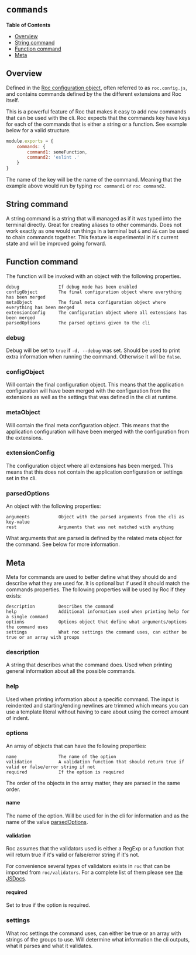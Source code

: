 # `commands`

**Table of Contents**
* [Overview](#overview)
* [String command](#string-command)
* [Function command](#function-command)
* [Meta](#meta)

## Overview
Defined in the [Roc configuration object](/docs/config/README.md), often referred to as `roc.config.js`, and contains commands defined by the the different extensions and Roc itself.

This is a powerful feature of Roc that makes it easy to add new commands that can be used with the cli. Roc expects that the commands key have keys for each of the commands that is either a string or a function. See example below for a valid structure.

```js
module.exports = {
    commands: {
        command1: someFunction,
        command2: 'eslint .'
    }
}
```

The name of the key will be the name of the command. Meaning that the example above would run by typing `roc command1` or `roc command2`.

## String command
A string command is a string that will managed as if it was typed into the terminal directly. Great for creating aliases to other commands. Does not work exactly as one would run things in a terminal but `&` and `&&` can be used to chain commands together. This feature is experimental in it's current state and will be improved going forward.

## Function command
The function will be invoked with an object with the following properties.
```
debug               If debug mode has been enabled
configObject        The final configuration object where everything has been merged
metaObject          The final meta configuration object where everything has been merged
extensionConfig     The configuration object where all extensions has been merged
parsedOptions       The parsed options given to the cli
```

### debug
Debug will be set to `true` if `-d, --debug` was set. Should be used to print extra information when running the command. Otherwise it will be `false`.

### configObject
Will contain the final configuration object. This means that the application configuration will have been merged with the configuration from the extensions as well as the settings that was defined in the cli at runtime.

### metaObject
Will contain the final meta configuration object. This means that the application configuration will have been merged with the configuration from the extensions.

### extensionConfig
The configuration object where all extensions has been merged. This means that this does not contain the application configuration or settings set in the cli.

### parsedOptions
An object with the following properties:
```
arguments           Object with the parsed arguments from the cli as key-value
rest                Arguments that was not matched with anything
```

What arguments that are parsed is defined by the related meta object for the command. See below for more information.

## Meta

Meta for commands are used to better define what they should do and describe what they are used for. It is optional but if used it should match the commands properties. The following properties will be used by Roc if they exists:
```
description         Describes the command
help                Additional information used when printing help for a single command
options             Options object that define what arguments/options the command uses
settings            What roc settings the command uses, can either be true or an array with groups
```

### description
A string that describes what the command does. Used when printing general information about all the possible commands.

### help
Used when printing information about a specific command. The input is reindented and starting/ending newlines are trimmed which means you can use a template literal without having to care about using the correct amount of indent.

### options
An array of objects that can have the following properties:
```
name                The name of the option
validation          A validation function that should return true if valid or false/error string if not
required            If the option is required
```

The order of the objects in the array matter, they are parsed in the same order.

#### name
The name of the option. Will be used for in the cli for information and as the name of the value [parsedOptions](#parsedOptions).

#### validation
Roc assumes that the validators used is either a RegExp or a function that will return true if it's valid or false/error string if it's not.

For convenience several types of validators exists in `roc` that can be imported from `roc/validators`. For a complete list of them please see [the JSDocs](#).

#### required
Set to true if the option is required.

### settings
What roc settings the command uses, can either be true or an array with strings of the groups to use. Will determine what information the cli outputs, what it parses and what it validates.
